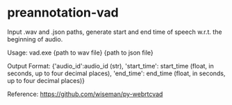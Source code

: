 # preannotation-vad
Input .wav and .json paths, generate start and end time of speech w.r.t. the beginning of audio.

Usage: vad.exe {path to wav file} {path to json file}

Output Format: {'audio_id':audio_id (str), 'start_time': start_time (float, in seconds, up to four decimal places), 'end_time': end_time (float, in seconds, up to four decimal places)}

Reference: https://github.com/wiseman/py-webrtcvad
